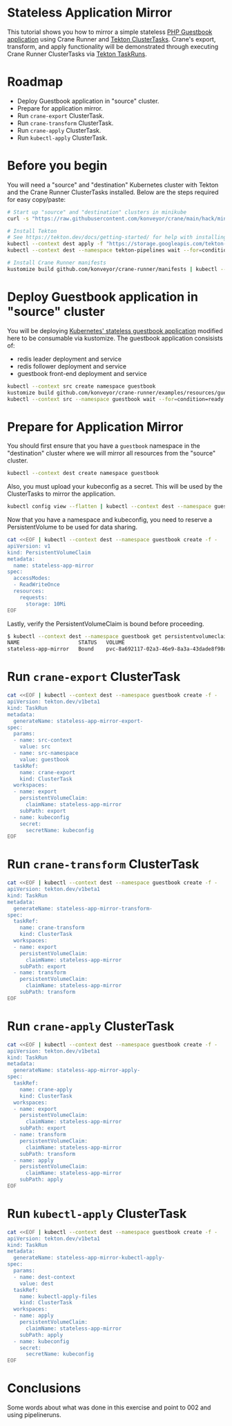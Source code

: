 Stateless Application Mirror
============================

This tutorial shows you how to mirror a simple stateless
[PHP Guestbook application](https://kubernetes.io/docs/tutorials/stateless-application/guestbook/)
using Crane Runner and
[Tekton ClusterTasks](https://tekton.dev/docs/pipelines/tasks/#task-vs-clustertask).
Crane's export, transform, and apply functionality will be demonstrated through
executing Crane Runner ClusterTasks via
[Tekton TaskRuns](https://github.com/tektoncd/pipeline/blob/main/docs/taskruns.md).

# Roadmap

* Deploy Guestbook application in "source" cluster.
* Prepare for application mirror.
* Run `crane-export` ClusterTask.
* Run `crane-transform` ClusterTask.
* Run `crane-apply` ClusterTask.
* Run `kubectl-apply` ClusterTask.

# Before you begin

You will need a "source" and "destination" Kubernetes cluster with Tekton and
the Crane Runner ClusterTasks installed. Below are the steps required for easy
copy/paste:

```bash
# Start up "source" and "destination" clusters in minikube
curl -s "https://raw.githubusercontent.com/konveyor/crane/main/hack/minikube-clusters-start.sh" | bash

# Install Tekton
# See https://tekton.dev/docs/getting-started/ for help with installing Tekton
kubectl --context dest apply -f "https://storage.googleapis.com/tekton-releases/pipeline/latest/release.yaml"
kubectl --context dest --namespace tekton-pipelines wait --for=condition=ready pod --selector=app.kubernetes.io/component=controller --timeout=180s

# Install Crane Runner manifests
kustomize build github.com/konveyor/crane-runner/manifests | kubectl --context dest apply -f -
```

# Deploy Guestbook application in "source" cluster

You will be deploying
[Kubernetes' stateless guestbook application](https://kubernetes.io/docs/tutorials/stateless-application/guestbook/)
modified here to be consumable via kustomize.
The guestbook application consisists of:

* redis leader deployment and service
* redis follower deployment and service
* guestbook front-end deployment and service


```bash
kubectl --context src create namespace guestbook
kustomize build github.com/konveyor/crane-runner/examples/resources/guestbook | kubectl --context src --namespace guestbook apply -f -
kubectl --context src --namespace guestbook wait --for=condition=ready pod --selector=app=guestbook --timeout=180s
```

# Prepare for Application Mirror

You should first ensure that you have a `guestbook` namespace in the
"destination" cluster where we will mirror all resources from the "source"
cluster.

```bash
kubectl --context dest create namespace guestbook
```

Also, you must upload your kubeconfig as a secret. This will be used by the
ClusterTasks to mirror the application.

```bash
kubectl config view --flatten | kubectl --context dest --namespace guestbook create secret generic kubeconfig --from-file=config=/dev/stdin
```

Now that you have a namespace and kubeconfig, you need to reserve a
PersistentVolume to be used for data sharing.

```bash
cat <<EOF | kubectl --context dest --namespace guestbook create -f -
apiVersion: v1
kind: PersistentVolumeClaim
metadata:
  name: stateless-app-mirror
spec:
  accessModes:
  - ReadWriteOnce
  resources:
    requests:
      storage: 10Mi
EOF
```

Lastly, verify the PersistentVolumeClaim is bound before proceeding.

```bash
$ kubectl --context dest --namespace guestbook get persistentvolumeclaims stateless-app-mirror
NAME                   STATUS   VOLUME                                     CAPACITY   ACCESS MODES   STORAGECLASS   AGE
stateless-app-mirror   Bound    pvc-8a692117-02a3-46e9-8a3a-43dade8f98d2   10Mi       RWO            standard       80s
```

# Run `crane-export` ClusterTask

```bash
cat <<EOF | kubectl --context dest --namespace guestbook create -f -
apiVersion: tekton.dev/v1beta1
kind: TaskRun
metadata:
  generateName: stateless-app-mirror-export-
spec:
  params:
  - name: src-context
    value: src
  - name: src-namespace
    value: guestbook
  taskRef:
    name: crane-export
    kind: ClusterTask
  workspaces:
  - name: export
    persistentVolumeClaim:
      claimName: stateless-app-mirror
    subPath: export
  - name: kubeconfig
    secret:
      secretName: kubeconfig
EOF
```

# Run `crane-transform` ClusterTask

```bash
cat <<EOF | kubectl --context dest --namespace guestbook create -f -
apiVersion: tekton.dev/v1beta1
kind: TaskRun
metadata:
  generateName: stateless-app-mirror-transform-
spec:
  taskRef:
    name: crane-transform
    kind: ClusterTask
  workspaces:
  - name: export
    persistentVolumeClaim:
      claimName: stateless-app-mirror
    subPath: export
  - name: transform
    persistentVolumeClaim:
      claimName: stateless-app-mirror
    subPath: transform
EOF
```

# Run `crane-apply` ClusterTask

```bash
cat <<EOF | kubectl --context dest --namespace guestbook create -f -
apiVersion: tekton.dev/v1beta1
kind: TaskRun
metadata:
  generateName: stateless-app-mirror-apply-
spec:
  taskRef:
    name: crane-apply
    kind: ClusterTask
  workspaces:
  - name: export
    persistentVolumeClaim:
      claimName: stateless-app-mirror
    subPath: export
  - name: transform
    persistentVolumeClaim:
      claimName: stateless-app-mirror
    subPath: transform
  - name: apply
    persistentVolumeClaim:
      claimName: stateless-app-mirror
    subPath: apply
EOF
```

# Run `kubectl-apply` ClusterTask

```bash
cat <<EOF | kubectl --context dest --namespace guestbook create -f -
apiVersion: tekton.dev/v1beta1
kind: TaskRun
metadata:
  generateName: stateless-app-mirror-kubectl-apply-
spec:
  params:
  - name: dest-context
    value: dest
  taskRef:
    name: kubectl-apply-files
    kind: ClusterTask
  workspaces:
  - name: apply
    persistentVolumeClaim:
      claimName: stateless-app-mirror
    subPath: apply
  - name: kubeconfig
    secret:
      secretName: kubeconfig
EOF
```

# Conclusions

Some words about what was done in this exercise and point to 002 and using
pipelineruns.
